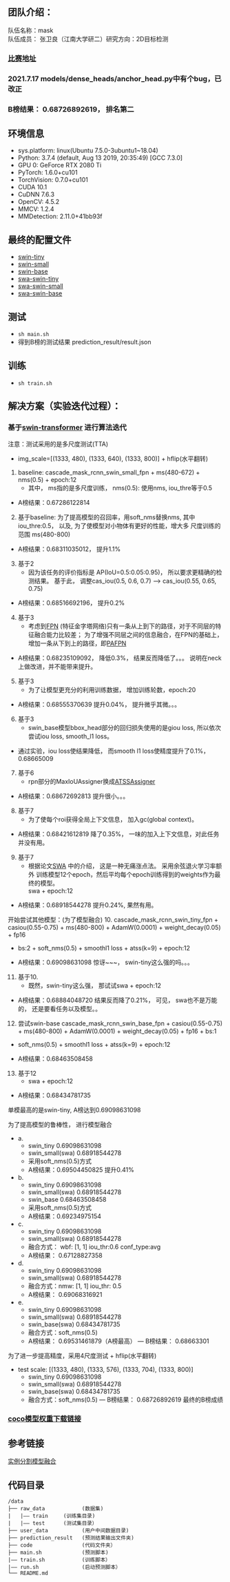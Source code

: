 ## 团队介绍：
队伍名称：mask \
队伍成员： 张卫良（江南大学研二）研究方向：2D目标检测

### [比赛地址](https://www.sodic.com.cn/competitions/900011)

### 2021.7.17 models/dense_heads/anchor_head.py中有个bug，已改正

### B榜结果： 0.68726892619， 排名第二

## 环境信息
- sys.platform: linux(Ubuntu 7.5.0-3ubuntu1~18.04) 
- Python: 3.7.4 (default, Aug 13 2019, 20:35:49) [GCC 7.3.0] 
- GPU 0: GeForce RTX 2080 Ti 
- PyTorch: 1.6.0+cu101 
- TorchVision: 0.7.0+cu101 
- CUDA  10.1 
- CuDNN 7.6.3 
- OpenCV: 4.5.2 
- MMCV: 1.2.4 
- MMDetection: 2.11.0+41bb93f

## 最终的配置文件
- [swin-tiny](code/mouth_configs/cascade_mask_rcnn_swin_tiny.py)
- [swin-small](code/mouth_configs/cascade_mask_rcnn_swin_small.py)
- [swin-base](code/mouth_configs/cascade_mask_rcnn_swin_base.py)
- [swa-swin-tiny](code/swa_configs/swa_cascade_mask_rcnn_swin_tiny_fpn.py)
- [swa-swin-small](code/swa_configs/swa_cascade_mask_rcnn_swin_small_fpn.py)
- [swa-swin-base](code/swa_configs/swa_cascade_mask_rcnn_swin_base_fpn.py)

## 测试
- `sh main.sh `
- 得到B榜的测试结果 prediction_result/result.json

## 训练
- `sh train.sh`

## 解决方案（实验迭代过程）：
### 基于[swin-transformer](https://github.com/SwinTransformer/Swin-Transformer-Object-Detection) 进行算法迭代
注意：测试采用的是多尺度测试(TTA)
- img_scale=[(1333, 480), (1333, 640), (1333, 800)] + hflip(水平翻转)


1. baseline: cascade_mask_rcnn_swin_small_fpn + ms(480-672) + nms(0.5) + epoch:12
    - 其中， ms指的是多尺度训练， nms(0.5): 使用nms, iou_thre等于0.5
- A榜结果：0.67286122814 

2. 基于baseline: 为了提高模型的召回率，用soft_nms替换nms, 其中iou_thre:0.5， 以及, 为了使模型对小物体有更好的性能，增大多
尺度训练的范围 ms(480-800)
- A榜结果：0.68311035012， 提升1.1%

3. 基于2
    - 因为该任务的评价指标是 AP(IoU=0.5:0.05:0.95)， 所以要求更精确的检测结果。 
基于此， 调整cas_iou(0.5, 0.6, 0.7) --> cas_iou(0.55, 0.65, 0.75)
- A榜结果：0.68516692196， 提升0.2%

4. 基于3
    - 考虑到[FPN](https://arxiv.org/abs/1612.03144) (特征金字塔网络)只有一条从上到下的路径，对于不同层的特征融合能力比较差；
      为了增强不同层之间的信息融合，在FPN的基础上，增加一条从下到上的路径，即[PAFPN](https://arxiv.org/abs/1803.01534)
- A榜结果：0.68235109092，  降低0.3%， 结果反而降低了。。。 说明在neck上做改进，并不能带来提升。

5. 基于3
    - 为了让模型更充分的利用训练数据， 增加训练轮数，epoch:20
- A榜结果：0.68555370639  提升0.04%， 提升微乎其微。。。

6. 基于3
    - swin_base模型bbox_head部分的回归损失使用的是giou loss,  所以依次尝试iou loss, smooth_l1 loss。
- 通过实验，iou loss使结果降低， 而smooth l1 loss使精度提升了0.1%， 0.68665009    

7. 基于6
    - rpn部分的MaxIoUAssigner换成[ATSSAssigner](https://arxiv.org/abs/1912.02424)
- A榜结果：0.68672692813  提升很小。。。

8. 基于7
    - 为了使每个roi获得全局上下文信息， 加入gc(global context)。
- A榜结果：0.68421612819  降了0.35%， 一味的加入上下文信息，对此任务并没有用。

9. 基于7
    - 根据论文[SWA](https://arxiv.org/abs/2012.12645) 中的介绍， 这是一种无痛涨点法。 采用余弦退火学习率额外
      训练模型12个epoch，然后平均每个epoch训练得到的weights作为最终的模型。  
      swa + epoch:12
- A榜结果：0.68918544278  提升0.24%, 果然有用。

开始尝试其他模型：(为了模型融合)
10. cascade_mask_rcnn_swin_tiny_fpn + casiou(0.55-0.75) + ms(480-800) + AdamW(0.0001) + weight_decay(0.05) + fp16 
+ bs:2 + soft_nms(0.5) + smoothl1 loss + atss(k=9) + epoch:12
- A榜结果：0.69098631098  惊讶~~~， swin-tiny这么强的吗。。。

11. 基于10.
    - 既然，swin-tiny这么强， 那试试swa + epoch:12
- A榜结果：0.68884048720  结果反而降了0.21%， 可见， swa也不是万能的， 还是要看任务以及模型。。

12. 尝试swin-base
cascade_mask_rcnn_swin_base_fpn + casiou(0.55-0.75) + ms(480-800) + AdamW(0.0001) + weight_decay(0.05) + fp16 + bs:1 
+ soft_nms(0.5) + smoothl1 loss + atss(k=9) + epoch:12
- A榜结果：0.68463508458

13. 基于12
    - swa + epoch:12
- A榜结果：0.68434781735
  
单模最高的是swin-tiny, A榜达到0.69098631098

为了提高模型的鲁棒性， 进行模型融合
- a. 
    - swin_tiny 0.69098631098
    - swin_small(swa)  0.68918544278
    - 采用soft_nms(0.5)方式
    - A榜结果：0.69504450825   提升0.41%
- b.
    - swin_tiny 0.69098631098
    - swin_small(swa)  0.68918544278
    - swin_base  0.68463508458
    - 采用soft_nms(0.5)方式
    - A榜结果：0.69234975154 
- c.
    - swin_tiny 0.69098631098   
    - swin_small(swa)  0.68918544278
    - 融合方式： wbf: [1, 1]   iou_thr:0.6   conf_type:avg
    - A榜结果： 0.67128827358
- d.
    - swin_tiny 0.69098631098   
    - swin_small(swa)  0.68918544278
    - 融合方式：nmw: [1, 1]   iou_thr: 0.5
    - A榜结果： 0.69068316921
- e.
    - swin_tiny        0.69098631098 
    - swin_small(swa)  0.68918544278
    - swin_base(swa)   0.68434781735
    - 融合方式：soft_nms(0.5)
    - A榜结果： 0.69531461879（A榜最高）
    — B榜结果： 0.68663301
      
为了进一步提高精度，采用4尺度测试 + hflip(水平翻转)
- test scale: [(1333, 480), (1333, 576), (1333, 704), (1333, 800)]   
    - swin_tiny        0.69098631098 
    - swin_small(swa)  0.68918544278
    - swin_base(swa)   0.68434781735
    - 融合方式：soft_nms(0.5)
    — B榜结果： 0.68726892619  最终的B榜成绩
    
### [coco模型权重下载链接](code/download_weight.sh)

## 参考链接
[实例分割模型融合](https://github.com/boliu61/open-images-2019-instance-segmentation/blob/master/mmdetection/tools/ensemble_test.py)

## 代码目录
```
/data 
├── raw_data            (数据集)
|   |—— train     (训练集目录)    
|   |—— test      (测试集目录）   
├── user_data           (用户中间数据目录)
├── prediction_result   (预测结果输出文件夹)
├── code                (代码文件夹）
├── main.sh             (预测脚本)
|—— train.sh            (训练脚本）
|—— run.sh              (启动预测脚本）
└── README.md

